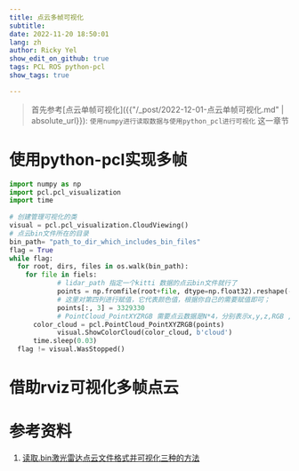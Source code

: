 ```yaml
---
title: 点云多帧可视化
subtitle: 
date: 2022-11-20 18:50:01
lang: zh
author: Ricky Yel
show_edit_on_github: true
tags: PCL ROS python-pcl
show_tags: true

---
```


> 首先参考[点云单帧可视化]({{"/_post/2022-12-01-点云单帧可视化.md" | absolute_url}}): `使用numpy进行读取数据与使用python_pcl进行可视化` 这一章节

# 使用python-pcl实现多帧

```python
import numpy as np
import pcl.pcl_visualization
import time
 
# 创建管理可视化的类
visual = pcl.pcl_visualization.CloudViewing()
# 点云bin文件所在的目录
bin_path= "path_to_dir_which_includes_bin_files"
flag = True
while flag:
  for root, dirs, files in os.walk(bin_path):
    for file in fiels: 
			# lidar_path 指定一个kitti 数据的点云bin文件就行了
			points = np.fromfile(root+file, dtype=np.float32).reshape(-1, 4)  # .astype(np.float16)
			# 这里对第四列进行赋值，它代表颜色值，根据你自己的需要赋值即可；
			points[:, 3] = 3329330
			# PointCloud_PointXYZRGB 需要点云数据是N*4，分别表示x,y,z,RGB ,其中RGB 用一个整数表示颜色；
      color_cloud = pcl.PointCloud_PointXYZRGB(points)
			visual.ShowColorCloud(color_cloud, b'cloud')
      time.sleep(0.03)
  flag != visual.WasStopped()
```

# 借助rviz可视化多帧点云



# 参考资料

1. [读取.bin激光雷达点云文件格式并可视化三种的方法](https://blog.csdn.net/r1141207831/article/details/105381707)